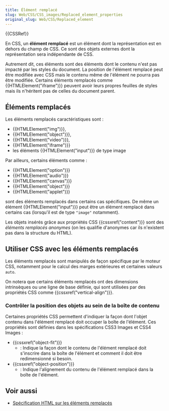 ```yaml
---
title: Élément remplacé
slug: Web/CSS/CSS_images/Replaced_element_properties
original_slug: Web/CSS/Replaced_element
---
```


{{CSSRef}}

En CSS, un **élément remplacé** est un élément dont la représentation est en dehors du champ de CSS. Ce sont des objets externes dont la représentation sera indépendante de CSS.

Autrement dit, ces éléments sont des éléments dont le contenu n'est pas impacté par les styles du document. La position de l'élément remplacé peut être modifiée avec CSS mais le contenu même de l'élément ne pourra pas être modifiée. Certains éléments remplacés comme {{HTMLElement("iframe")}} peuvent avoir leurs propres feuilles de styles mais ils n'héritent pas de celles du document parent.

## Éléments remplacés

Les éléments remplacés caractéristiques sont :

- {{HTMLElement("img")}},
- {{HTMLElement("object")}},
- {{HTMLElement("video")}},
- {{HTMLElement("iframe")}}
- les éléments {{HTMLElement("input")}} de type image

Par ailleurs, certains éléments comme :

- {{HTMLElement("option")}}
- {{HTMLElement("audio")}}
- {{HTMLElement("canvas")}}
- {{HTMLElement("object")}}
- {{HTMLElement("applet")}}

sont des éléments remplacés dans certains cas spécifiques. De même un élément {{HTMLElement("input")}} peut être un élément remplacé dans certains cas (lorsqu'il est de type `"image"` notamment).

Les objets insérés grâce aux propriétés CSS {{cssxref("content")}} sont des _éléments remplacés anonymes_ (on les qualifie d'anonymes car ils n'existent pas dans la structure du HTML).

## Utiliser CSS avec les éléments remplacés

Les éléments remplacés sont manipulés de façon spécifique par le moteur CSS, notamment pour le calcul des marges extérieures et certaines valeurs `auto`.

On notera que certains éléments remplacés ont des dimensions intrinsèques ou une ligne de base définie, qui sont utilisées par des propriétés CSS comme {{cssxref("vertical-align")}}.

### Contrôler la position des objets au sein de la boîte de contenu

Certaines propriétés CSS permettent d'indiquer la façon dont l'objet contenu dans l'élément remplacé doit occuper la boîte de l'élément. Ces propriétés sont définies dans les spécifications CSS3 Images et CSS4 Images&nbsp;:

- {{cssxref("object-fit")}}
  - : Indique la façon dont le contenu de l'élément remplacé doit s'inscrire dans la boîte de l'élément et comment il doit être redimensionné si besoin.
- {{cssxref("object-position")}}
  - : Indique l'alignement du contenu de l'élément remplacé dans la boîte de l'élément.

## Voir aussi

- [Spécification HTML sur les éléments remplacés](https://html.spec.whatwg.org/multipage/rendering.html#replaced-elements)
